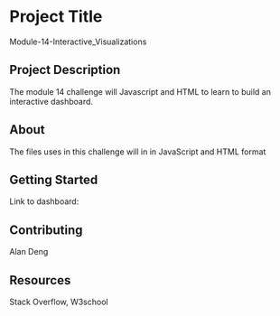 # Project Title
Module-14-Interactive_Visualizations

## Project Description
The module 14 challenge will Javascript and HTML to learn to build an interactive dashboard. 

## About
The files uses in this challenge will in in JavaScript and HTML format <br />

## Getting Started
Link to dashboard: 

## Contributing
Alan Deng

## Resources
Stack Overflow, W3school